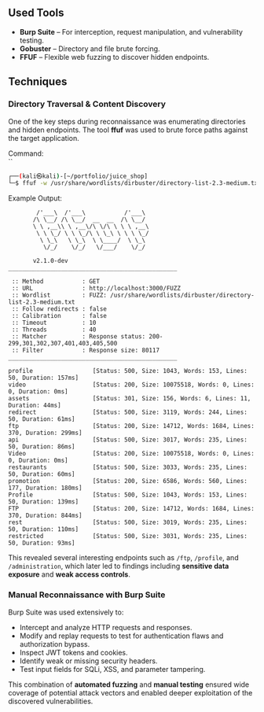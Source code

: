 ## Used Tools  
- **Burp Suite** – For interception, request manipulation, and vulnerability testing.  
- **Gobuster** – Directory and file brute forcing.  
- **FFUF** – Flexible web fuzzing to discover hidden endpoints.  
## Techniques  

### Directory Traversal & Content Discovery  
One of the key steps during reconnaissance was enumerating directories and hidden endpoints. The tool **ffuf** was used to brute force paths against the target application.  

Command:  
``
```bash
┌──(kali㉿kali)-[~/portfolio/juice_shop]
└─$ ffuf -w /usr/share/wordlists/dirbuster/directory-list-2.3-medium.txt -u http://localhost:3000/FUZZ -fs 80117
```

Example Output:  
```  
        /'___\  /'___\           /'___\       
       /\ \__/ /\ \__/  __  __  /\ \__/       
       \ \ ,__\\ \ ,__\/\ \/\ \ \ \ ,__\      
        \ \ \_/ \ \ \_/\ \ \_\ \ \ \ \_/      
         \ \_\   \ \_\  \ \____/  \ \_\       
          \/_/    \/_/   \/___/    \/_/       

       v2.1.0-dev
________________________________________________

 :: Method           : GET
 :: URL              : http://localhost:3000/FUZZ
 :: Wordlist         : FUZZ: /usr/share/wordlists/dirbuster/directory-list-2.3-medium.txt
 :: Follow redirects : false
 :: Calibration      : false
 :: Timeout          : 10
 :: Threads          : 40
 :: Matcher          : Response status: 200-299,301,302,307,401,403,405,500
 :: Filter           : Response size: 80117
________________________________________________

profile                 [Status: 500, Size: 1043, Words: 153, Lines: 50, Duration: 157ms]
video                   [Status: 200, Size: 10075518, Words: 0, Lines: 0, Duration: 0ms]
assets                  [Status: 301, Size: 156, Words: 6, Lines: 11, Duration: 44ms]
redirect                [Status: 500, Size: 3119, Words: 244, Lines: 50, Duration: 61ms]
ftp                     [Status: 200, Size: 14712, Words: 1684, Lines: 370, Duration: 299ms]
api                     [Status: 500, Size: 3017, Words: 235, Lines: 50, Duration: 86ms]
Video                   [Status: 200, Size: 10075518, Words: 0, Lines: 0, Duration: 0ms]
restaurants             [Status: 500, Size: 3033, Words: 235, Lines: 50, Duration: 60ms]
promotion               [Status: 200, Size: 6586, Words: 560, Lines: 177, Duration: 180ms]
Profile                 [Status: 500, Size: 1043, Words: 153, Lines: 50, Duration: 139ms]
FTP                     [Status: 200, Size: 14712, Words: 1684, Lines: 370, Duration: 844ms]
rest                    [Status: 500, Size: 3019, Words: 235, Lines: 50, Duration: 110ms]
restricted              [Status: 500, Size: 3031, Words: 235, Lines: 50, Duration: 93ms]
```

This revealed several interesting endpoints such as `/ftp`, `/profile`, and `/administration`, which later led to findings including **sensitive data exposure** and **weak access controls**.  

### Manual Reconnaissance with Burp Suite  
Burp Suite was used extensively to:  
- Intercept and analyze HTTP requests and responses.  
- Modify and replay requests to test for authentication flaws and authorization bypass.  
- Inspect JWT tokens and cookies.  
- Identify weak or missing security headers.  
- Test input fields for SQLi, XSS, and parameter tampering.  

This combination of **automated fuzzing** and **manual testing** ensured wide coverage of potential attack vectors and enabled deeper exploitation of the discovered vulnerabilities.  
